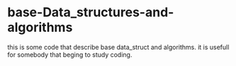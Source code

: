 # base-Data_structures-and-algorithms
this is some code that describe base data_struct and algorithms. it is usefull for somebody that beging to study coding.
